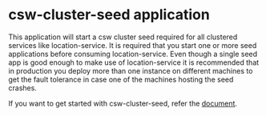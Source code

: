csw-cluster-seed application
============================

This application will start a csw cluster seed required for all clustered services like
location-service. It is required that you start one or more seed applications before consuming location-service.
Even though a single seed app is good enough to make use of location-service it is recommended that 
in production you deploy more than one instance on different machines to get the fault tolerance in case one of 
the machines hosting the seed crashes.

If you want to get started with csw-cluster-seed, refer the [document](https://tmtsoftware.github.io/csw/apps/cswclusterseed.html).
